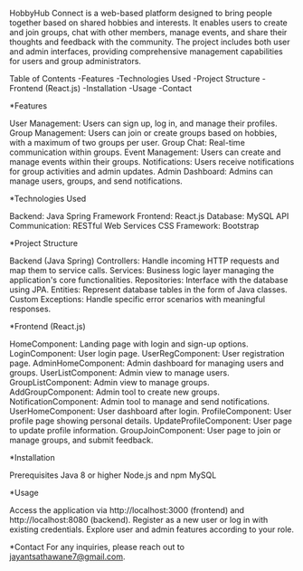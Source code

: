 HobbyHub Connect is a web-based platform designed to bring people together based on shared hobbies and interests. It enables users to create and join groups, chat with other members, manage events, and share their thoughts and feedback with the community. The project includes both user and admin interfaces, providing comprehensive management capabilities for users and group administrators.

Table of Contents
-Features
-Technologies Used
-Project Structure
-Frontend (React.js)
-Installation
-Usage
-Contact


*Features

User Management: Users can sign up, log in, and manage their profiles.
Group Management: Users can join or create groups based on hobbies, with a maximum of two groups per user.
Group Chat: Real-time communication within groups.
Event Management: Users can create and manage events within their groups.
Notifications: Users receive notifications for group activities and admin updates.
Admin Dashboard: Admins can manage users, groups, and send notifications.


*Technologies Used

Backend: Java Spring Framework
Frontend: React.js
Database: MySQL
API Communication: RESTful Web Services
CSS Framework: Bootstrap


*Project Structure

Backend (Java Spring)
Controllers: Handle incoming HTTP requests and map them to service calls.
Services: Business logic layer managing the application's core functionalities.
Repositories: Interface with the database using JPA.
Entities: Represent database tables in the form of Java classes.
Custom Exceptions: Handle specific error scenarios with meaningful responses.


*Frontend (React.js)

HomeComponent: Landing page with login and sign-up options.
LoginComponent: User login page.
UserRegComponent: User registration page.
AdminHomeComponent: Admin dashboard for managing users and groups.
UserListComponent: Admin view to manage users.
GroupListComponent: Admin view to manage groups.
AddGroupComponent: Admin tool to create new groups.
NotificationComponent: Admin tool to manage and send notifications.
UserHomeComponent: User dashboard after login.
ProfileComponent: User profile page showing personal details.
UpdateProfileComponent: User page to update profile information.
GroupJoinComponent: User page to join or manage groups, and submit feedback.


*Installation

Prerequisites
Java 8 or higher
Node.js and npm
MySQL


*Usage

Access the application via http://localhost:3000 (frontend) and http://localhost:8080 (backend).
Register as a new user or log in with existing credentials.
Explore user and admin features according to your role.


*Contact
For any inquiries, please reach out to jayantsathawane7@gmail.com.

